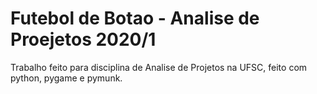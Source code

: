 <h1>Futebol de Botao - Analise de Proejetos 2020/1</h1>

<p>Trabalho feito para disciplina de Analise de Projetos na UFSC, feito com python, pygame e pymunk.</p>
